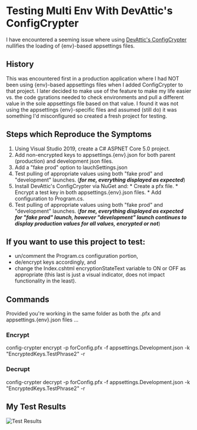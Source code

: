 # Testing Multi Env With DevAttic's ConfigCrypter

I have encountered a seeming issue where using [DevAttic's ConfigCrypter](https://github.com/devattic/ConfigCrypter) nullifies the loading of {env}-based appsettings files. 

## History

This was encountered first in a production application where I had NOT been using {env}-based appsettings files when I added ConfigCrypter to that project. I later decided to make use of the feature to make my life easier vs. the code gyrations needed to check environments and pull a different value in the sole appsettings file based on that value. I found it was not using the appsettings {env}-specific files and assumed (still do) it was something I'd misconfigured so created a fresh project for testing.
 
## Steps which Reproduce the Symptoms

  1. Using Visual Studio 2019, create a C# ASPNET Core 5.0 project.
  2. Add non-encrypted keys to appsettings.{env}.json for both parent (production) and development json files.
  3. Add a "fake prod" option to lauchSettings.json
  4. Test pulling of appropriate values using both "fake prod" and "development" launches. (__*for me, everything displayed as expected*__)
  5. Install DevAttic's ConfigCrypter via NuGet and:
    * Create a pfx file.
    * Encrypt a test key in both appsettings.{env}.json files.
    * Add configuration to Program.cs.
  6. Test pulling of appropriate values using both "fake prod" and "development" launches. (__*for me, everything displayed as expected for "fake prod" launch, however "development" launch continues to display production values for all values, encrypted or not*__)

## If you want to use this project to test:
   * un/comment the Program.cs configuration portion, 
   * de/encrypt keys accordingly, and 
   * change the Index.cshtml encryptionStateText variable to ON or OFF as appropriate (this last is just a visual indicator, does not impact functionality in the least).

## Commands

 Provided you're working in the same folder as both the .pfx and appsettings.{env}.json files ... 
 
### Encrypt

config-crypter encrypt -p forConfig.pfx -f appsettings.Development.json -k "EncryptedKeys.TestPhrase2" -r

### Decrupt

config-crypter decrypt -p forConfig.pfx -f appsettings.Development.json -k "EncryptedKeys.TestPhrase2" -r

## My Test Results
![Test Results](/assets/images/example.png)